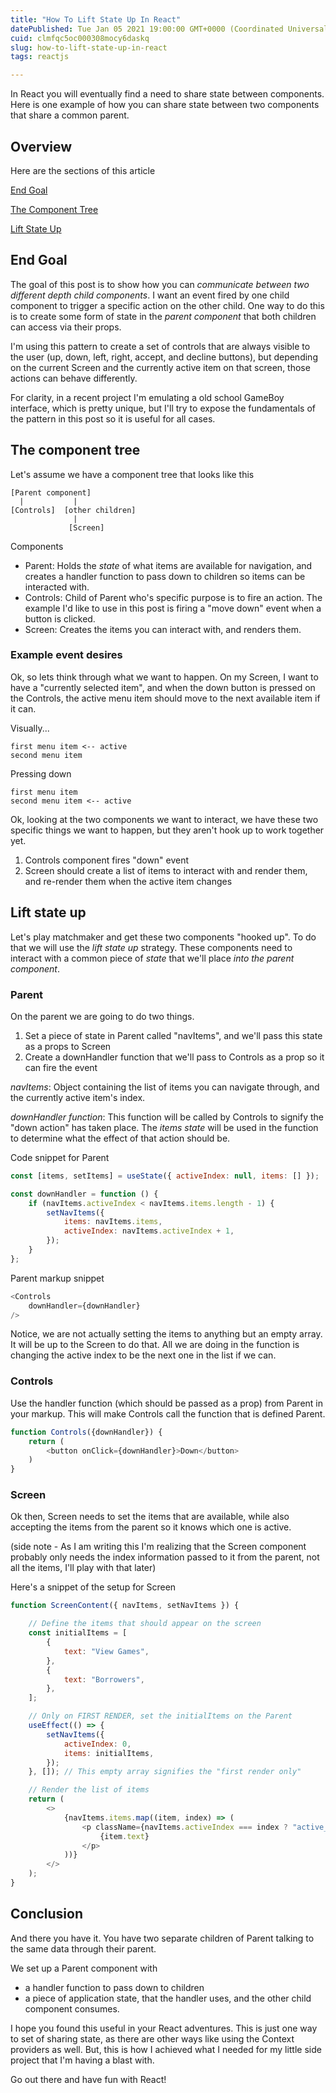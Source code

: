 ```yaml
---
title: "How To Lift State Up In React"
datePublished: Tue Jan 05 2021 19:00:00 GMT+0000 (Coordinated Universal Time)
cuid: clmfqc5oc000308mocy6daskq
slug: how-to-lift-state-up-in-react
tags: reactjs

---
```


In React you will eventually find a need to share state between components.  Here is one example of how you can share state between two components that share a common parent.

## Overview

Here are the sections of this article

[End Goal](#end-goal)

[The Component Tree](#the-component-tree)

[Lift State Up](#lift-state-up)

## End Goal

The goal of this post is to show how you can _communicate between two different depth child components_.  I want an event fired by one child component to trigger a specific action on the other child.  One way to do this is to create some form of state in the _parent component_ that both children can access via their props.

I'm using this pattern to create a set of controls that are always visible to the user (up, down, left, right, accept, and decline buttons), but depending on the current Screen and the currently active item on that screen, those actions can behave differently.

For clarity, in a recent project I'm emulating a old school GameBoy interface, which is pretty unique, but I'll try to expose the fundamentals of the pattern in this post so it is useful for all cases.

## The component tree

Let's assume we have a component tree that looks like this
```
[Parent component]
  |           |
[Controls]  [other children]
              |
             [Screen]
```

Components
- Parent: Holds the _state_ of what items are available for navigation, and creates a handler function to pass down to children so items can be interacted with.
- Controls: Child of Parent who's specific purpose is to fire an action.  The example I'd like to use in this post is firing a "move down" event when a button is clicked.
- Screen: Creates the items you can interact with, and renders them.

### Example event desires
Ok, so lets think through what we want to happen.  On my Screen, I want to have a "currently selected item", and when the down button is pressed on the Controls, the active menu item should move to the next available item if it can.

Visually...

```
first menu item <-- active
second menu item
```

Pressing down

```
first menu item
second menu item <-- active
```

Ok, looking at the two components we want to interact, we have these two specific things we want to happen, but they aren't hook up to work together yet.
1. Controls component fires "down" event
1. Screen should create a list of items to interact with and render them, and re-render them when the active item changes

## Lift state up

Let's play matchmaker and get these two components "hooked up".  To do that we will use the _lift state up_ strategy.  These components need to interact with a common piece of _state_ that we'll place _into the parent component_.

### Parent

On the parent we are going to do two things.
1. Set a piece of state in Parent called "navItems", and we'll pass this state as a props to Screen
2. Create a downHandler function that we'll pass to Controls as a prop so it can fire the event

_navItems_: Object containing the list of items you can navigate through, and the currently active item's index.

_downHandler function_: This function will be called by Controls to signify the "down action" has taken place.  The _items state_ will be used in the function to determine what the effect of that action should be.

Code snippet for Parent
```js
const [items, setItems] = useState({ activeIndex: null, items: [] });

const downHandler = function () {
    if (navItems.activeIndex < navItems.items.length - 1) {
        setNavItems({
            items: navItems.items,
            activeIndex: navItems.activeIndex + 1,
        });
    }
};
```

Parent markup snippet
```js
<Controls
    downHandler={downHandler}
/>
```

Notice, we are not actually setting the items to anything but an empty array.  It will be up to the Screen to do that.  All we are doing in the function is changing the active index to be the next one in the list if we can.

### Controls

Use the handler function (which should be passed as a prop) from Parent in your markup.  This will make Controls call the function that is defined Parent.

```js
function Controls({downHandler}) {
    return (
        <button onClick={downHandler}>Down</button>
    )
}
```

### Screen

Ok then, Screen needs to set the items that are available, while also accepting the items from the parent so it knows which one is active.

(side note - As I am writing this I'm realizing that the Screen component probably only needs the index information passed to it from the parent, not all the items, I'll play with that later)

Here's a snippet of the setup for Screen

```js
function ScreenContent({ navItems, setNavItems }) {

    // Define the items that should appear on the screen
    const initialItems = [
        {
            text: "View Games",
        },
        {
            text: "Borrowers",
        },
    ];

    // Only on FIRST RENDER, set the initialItems on the Parent
    useEffect(() => {
        setNavItems({
            activeIndex: 0,
            items: initialItems,
        });
    }, []); // This empty array signifies the "first render only"

    // Render the list of items
    return (
        <>
            {navItems.items.map((item, index) => (
                <p className={navItems.activeIndex === index ? "active_item" : ""}>
                    {item.text}
                </p>
            ))}
        </>
    );
}
```

## Conclusion

And there you have it.  You have two separate children of Parent talking to the same data through their parent.

We set up a Parent component with
- a handler function to pass down to children
- a piece of application state, that the handler uses, and the other child component consumes.

I hope you found this useful in your React adventures.  This is just one way to set of sharing state, as there are other ways like using the Context providers as well.  But, this is how I achieved what I needed for my little side project that I'm having a blast with.

Go out there and have fun with React!